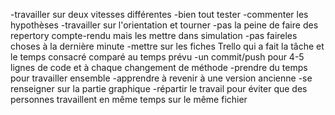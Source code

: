 -travailler sur deux vitesses différentes
-bien tout tester
-commenter les hypothèses
-travailler sur l'orientation et tourner
-pas la peine de faire des repertory compte-rendu mais les mettre dans simulation
-pas faireles choses à la dernière minute
-mettre sur les fiches Trello qui a fait la tâche et le temps consacré comparé au temps prévu
-un commit/push pour 4-5 lignes de code et à chaque changement de méthode
-prendre du temps pour travailler ensemble
-apprendre à revenir à une version ancienne
-se renseigner sur la partie graphique
-répartir le travail pour éviter que des personnes travaillent en même temps sur le même fichier